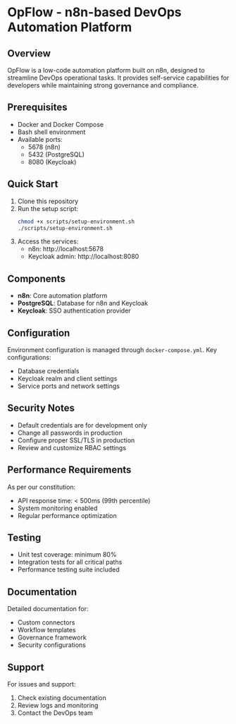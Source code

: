 # OpFlow - n8n-based DevOps Automation Platform

## Overview
OpFlow is a low-code automation platform built on n8n, designed to streamline DevOps operational tasks. It provides self-service capabilities for developers while maintaining strong governance and compliance.

## Prerequisites
- Docker and Docker Compose
- Bash shell environment
- Available ports:
  - 5678 (n8n)
  - 5432 (PostgreSQL)
  - 8080 (Keycloak)

## Quick Start
1. Clone this repository
2. Run the setup script:
   ```bash
   chmod +x scripts/setup-environment.sh
   ./scripts/setup-environment.sh
   ```
3. Access the services:
   - n8n: http://localhost:5678
   - Keycloak admin: http://localhost:8080

## Components
- **n8n**: Core automation platform
- **PostgreSQL**: Database for n8n and Keycloak
- **Keycloak**: SSO authentication provider

## Configuration
Environment configuration is managed through `docker-compose.yml`. Key configurations:
- Database credentials
- Keycloak realm and client settings
- Service ports and network settings

## Security Notes
- Default credentials are for development only
- Change all passwords in production
- Configure proper SSL/TLS in production
- Review and customize RBAC settings

## Performance Requirements
As per our constitution:
- API response time: < 500ms (99th percentile)
- System monitoring enabled
- Regular performance optimization

## Testing
- Unit test coverage: minimum 80%
- Integration tests for all critical paths
- Performance testing suite included

## Documentation
Detailed documentation for:
- Custom connectors
- Workflow templates
- Governance framework
- Security configurations

## Support
For issues and support:
1. Check existing documentation
2. Review logs and monitoring
3. Contact the DevOps team